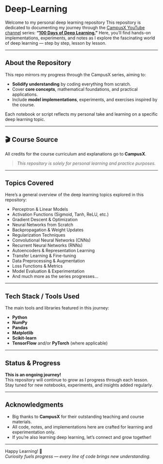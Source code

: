 # Deep-Learning

Welcome to my personal deep learning repository 
This repository is dedicated to documenting my journey through the [CampusX YouTube channel](https://www.youtube.com/c/CampusX) series: **“[100 Days of Deep Learning.](https://youtube.com/playlist?list=PLKnIA16_RmvYuZauWaPlRTC54KxSNLtNn&si=-xunnO5Tvf93Hws6)”** Here, you’ll find hands-on implementations, experiments, and notes as I explore the fascinating world of deep learning — step by step, lesson by lesson.

---

##  About the Repository

This repo mirrors my progress through the CampusX series, aiming to:

- **Solidify understanding** by coding everything from scratch.
- Cover **core concepts**, mathematical foundations, and practical applications.
- Include **model implementations**, experiments, and exercises inspired by the course.

Each notebook or script reflects my personal take and learning on a specific deep learning topic.

---

## 🎬 Course Source

All credits for the course curriculum and explanations go to **CampusX**.  

> *This repository is solely for personal learning and practice purposes.*

---

##  Topics Covered

Here’s a general overview of the deep learning topics explored in this repository:

- Perceptron & Linear Models
- Activation Functions (Sigmoid, Tanh, ReLU, etc.)
- Gradient Descent & Optimization
- Neural Networks from Scratch
- Backpropagation & Weight Updates
- Regularization Techniques
- Convolutional Neural Networks (CNNs)
- Recurrent Neural Networks (RNNs)
- Autoencoders & Representation Learning
- Transfer Learning & Fine-tuning
- Data Preprocessing & Augmentation
- Loss Functions & Metrics
- Model Evaluation & Experimentation
- And much more as the series progresses...

---

##  Tech Stack / Tools Used

The main tools and libraries featured in this journey:

- **Python**
- **NumPy**
- **Pandas**
- **Matplotlib**
- **Scikit-learn**
- **TensorFlow** and/or **PyTorch** (where applicable)

---


## Status & Progress

**This is an ongoing journey!**  
This repository will continue to grow as I progress through each lesson.  
Stay tuned for new notebooks, experiments, and insights added regularly.

---

## Acknowledgments

- Big thanks to **CampusX** for their outstanding teaching and course materials.
- All code, notes, and implementations here are crafted for learning and experimentation only.
- If you’re also learning deep learning, let’s connect and grow together!

---

Happy Learning! 🌱  
*Curiosity fuels progress — every line of code brings new understanding.*
